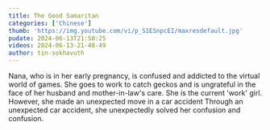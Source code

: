 ```yaml
---
title: The Good Samaritan
categories: ['Chinese']
thumb: 'https://img.youtube.com/vi/p_S1ESnpcEI/maxresdefault.jpg'
pudate: 2024-06-13T21:50:25
videos: 2024-06-13-21-48-49
author: tin-sokhavuth
---
```

Nana, who is in her early pregnancy, is confused and addicted to the virtual world of games. She goes to work to catch geckos and is ungrateful in the face of her husband and mother-in-law's care. She is the current 'work' girl. However, she made an unexpected move in a car accident Through an unexpected car accident, she unexpectedly solved her confusion and confusion.